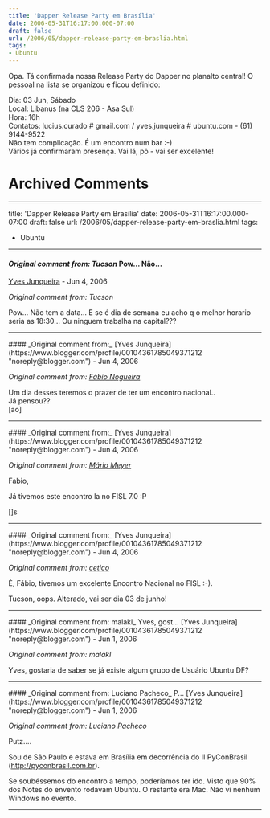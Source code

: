 ```yaml
---
title: 'Dapper Release Party em Brasília'
date: 2006-05-31T16:17:00.000-07:00
draft: false
url: /2006/05/dapper-release-party-em-braslia.html
tags: 
- Ubuntu
---
```


Opa. Tá confirmada nossa Release Party do Dapper no planalto central! O pessoal na [lista](http://listas.ubuntubrasil.org/pipermail/ubuntu-df/2006-May/000029.html) se organizou e ficou definido:  
  
Dia: 03 Jun, Sábado  
Local: Libanus (na CLS 206 - Asa Sul)  
Hora: 16h  
Contatos: lucius.curado # gmail.com / yves.junqueira # ubuntu.com - (61) 9144-9522  
Não tem complicação. É um encontro num bar :-)  
Vários já confirmaram presença. Vai lá, pô - vai ser excelente!
# Archived Comments
---
title: 'Dapper Release Party em Brasília'
date: 2006-05-31T16:17:00.000-07:00
draft: false
url: /2006/05/dapper-release-party-em-braslia.html
tags: 
- Ubuntu
---

#### _Original comment from: Tucson_ Pow... Não...
[Yves Junqueira](https://www.blogger.com/profile/00104361785049371212 "noreply@blogger.com") - <time datetime="2006-06-01T02:05:00.000-07:00">Jun 4, 2006</time>

_Original comment from: Tucson_  
  
Pow... Não tem a data... E se é dia de semana eu acho q o melhor horario seria as 18:30... Ou ninguem trabalha na capital???
<hr />
#### _Original comment from:_
[Yves Junqueira](https://www.blogger.com/profile/00104361785049371212 "noreply@blogger.com") - <time datetime="2006-06-01T03:15:00.000-07:00">Jun 4, 2006</time>

_Original comment from: [Fábio Nogueira](http://barraroumi.wordpress.com)_  
  
Um dia desses teremos o prazer de ter um encontro nacional..  
Já pensou??  
\[ao\]
<hr />
#### _Original comment from:_
[Yves Junqueira](https://www.blogger.com/profile/00104361785049371212 "noreply@blogger.com") - <time datetime="2006-06-01T09:55:00.000-07:00">Jun 4, 2006</time>

_Original comment from: [Mário Meyer](http://blog.meyer.eti.br)_  
  
Fabio,  
  
Já tivemos este encontro la no FISL 7.0 :P  
  
\[\]s
<hr />
#### _Original comment from:_
[Yves Junqueira](https://www.blogger.com/profile/00104361785049371212 "noreply@blogger.com") - <time datetime="2006-06-01T15:27:00.000-07:00">Jun 4, 2006</time>

_Original comment from: [cetico](javascript:void(0);)_  
  
É, Fábio, tivemos um excelente Encontro Nacional no FISL :-).  
  
Tucson, oops. Alterado, vai ser dia 03 de junho!
<hr />
#### _Original comment from: malakl_ Yves, gost...
[Yves Junqueira](https://www.blogger.com/profile/00104361785049371212 "noreply@blogger.com") - <time datetime="2006-06-04T16:19:00.000-07:00">Jun 1, 2006</time>

_Original comment from: malakl_  
  
Yves, gostaria de saber se já existe algum grupo de Usuário Ubuntu DF?
<hr />
#### _Original comment from: Luciano Pacheco_ P...
[Yves Junqueira](https://www.blogger.com/profile/00104361785049371212 "noreply@blogger.com") - <time datetime="2006-06-05T06:39:00.000-07:00">Jun 1, 2006</time>

_Original comment from: Luciano Pacheco_  
  
Putz....  
  
Sou de São Paulo e estava em Brasília em decorrência do II PyConBrasil (http://pyconbrasil.com.br).  
  
Se soubéssemos do encontro a tempo, poderíamos ter ido. Visto que 90% dos Notes do envento rodavam Ubuntu. O restante era Mac. Não vi nenhum Windows no evento.
<hr />
